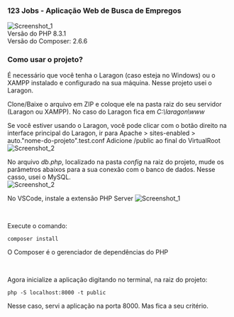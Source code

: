### 123 Jobs - Aplicação Web de Busca de Empregos
![Screenshot_1](https://github.com/thallesgadelha/123jobs/assets/63134583/06ff2773-502c-4581-87ec-75e0b7a096db)
<br>
Versão do PHP 8.3.1 <br> 
Versão do Composer: 2.6.6
### Como usar o projeto?
É necessário que você tenha o Laragon (caso esteja no Windows) ou o XAMPP instalado e configurado na sua máquina. Nesse projeto usei o Laragon.

Clone/Baixe o arquivo em ZIP e coloque ele na pasta raiz do seu servidor (Laragon ou XAMPP). No caso do Laragon fica em <em>C:\laragon\www</em>

Se você estiver usando o Laragon, você pode clicar com o botão direito na interface principal do Laragon, ir para Apache > sites-enabled > auto."nome-do-projeto".test.conf
Adicione /public ao final do VirtualRoot
<br>
![Screenshot_2](https://github.com/thallesgadelha/123jobs/assets/63134583/04262d0f-2176-4240-821d-9795a8b90123)

No arquivo <em>db.php</em>, localizado na pasta <em>config</em> na raiz do projeto, mude os parâmetros abaixos para a sua conexão com o banco de dados. Nesse casso, usei o MySQL.
<br>
![Screenshot_2](https://github.com/thallesgadelha/123jobs/assets/63134583/52154a02-52d0-407c-ab1c-016c985cacaf)

No VSCode, instale a extensão PHP Server
![Screenshot_1](https://github.com/thallesgadelha/123jobs/assets/63134583/b7979f5f-5c9b-4795-abcc-b4b32f8e15e4)

<br>

Execute o comando:
```console
composer install
```
O Composer é o gerenciador de dependências do PHP

<br>

Agora inicialize a aplicação digitando no terminal, na raiz do projeto:
```console
php -S localhost:8000 -t public
```
Nesse caso, servi a aplicação na porta 8000. Mas fica a seu critério.
